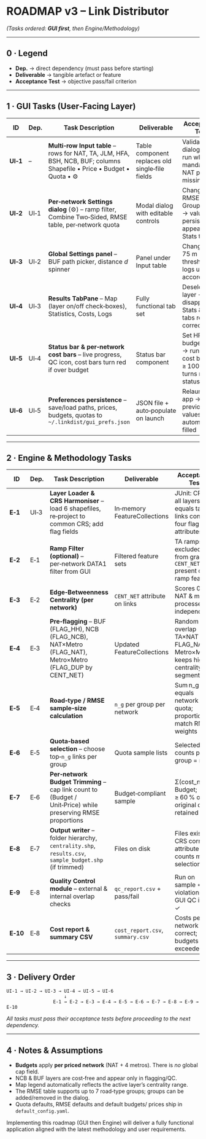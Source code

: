 # ROADMAP v3 – Link Distributor

*(Tasks ordered: ****GUI first****, then Engine/Methodology)*

---

## 0 · Legend

- **Dep.** → direct dependency (must pass before starting)
- **Deliverable** → tangible artefact or feature
- **Acceptance Test** → objective pass/fail criterion

---

## 1 · GUI Tasks (User‑Facing Layer)

| ID       | Dep. | Task Description                                                                                                       | Deliverable                                     | Acceptance Test                                                              |
| -------- | ---- | ---------------------------------------------------------------------------------------------------------------------- | ----------------------------------------------- | ---------------------------------------------------------------------------- |
| **UI‑1** | –    | **Multi‑row Input table** – rows for NAT, TA, JLM, HFA, BSH, NCB, BUF; columns Shapefile • Price • Budget • Quota • ⚙︎ | Table component replaces old single‑file fields | Validation dialog blocks run when mandatory NAT path is missing              |
| **UI‑2** | UI‑1 | **Per‑network Settings dialog** (⚙︎) – ramp filter, Combine Two‑Sided, RMSE table, per‑network quota                   | Modal dialog with editable controls             | Change RMSE for Group1 in TA → value persists & appears in Stats tab         |
| **UI‑3** | UI‑2 | **Global Settings panel** – BUF path picker, distance *d* spinner                                                      | Panel under Input table                         | Change *d* to 75 m → QC threshold in logs updates accordingly                |
| **UI‑4** | UI‑3 | **Results TabPane** – Map (layer on/off check‑boxes), Statistics, Costs, Logs                                          | Fully functional tab set                        | Deselect TA layer → it disappears; Stats & Costs tabs refresh correctly      |
| **UI‑5** | UI‑4 | **Status bar & per‑network cost bars** – live progress, QC icon, cost bars turn red if over budget                     | Status bar component                            | Set HFA budget low → run → HFA cost bar ≥ 100 %; bar turns red, status warns |
| **UI‑6** | UI‑5 | **Preferences persistence** – save/load paths, prices, budgets, quotas to `~/.linkdist/gui_prefs.json`                 | JSON file + auto‑populate on launch             | Relaunch app → previous values automatically filled                          |

---

## 2 · Engine & Methodology Tasks

| ID       | Dep. | Task Description                                                                                                | Deliverable                      | Acceptance Test                                                                     |
| -------- | ---- | --------------------------------------------------------------------------------------------------------------- | -------------------------------- | ----------------------------------------------------------------------------------- |
| **E‑1**  | UI‑3 | **Layer Loader & CRS Harmoniser** – load 6 shapefiles, re‑project to common CRS; add flag fields                | In‑memory FeatureCollections     | JUnit: CRS of all layers equals target; links contain four flag attributes          |
| **E‑2**  | E‑1  | **Ramp Filter (optional)** – per‑network DATA1 filter from GUI                                                  | Filtered feature sets            | TA ramps excluded from graph; `CENT_NET = 0` present on ramp features               |
| **E‑3**  | E‑2  | **Edge‑Betweenness Centrality (per network)**                                                                   | `CENT_NET` attribute on links    | Scores 0‑1; NAT & metros processed independently                                    |
| **E‑4**  | E‑3  | **Pre‑flagging** – BUF (FLAG\_HH), NCB (FLAG\_NCB), NAT×Metro (FLAG\_NAT), Metro×Metro (FLAG\_DUP by CENT\_NET) | Updated FeatureCollections       | Random overlap TA×NAT sets FLAG\_NAT=1; Metro×Metro keeps higher centrality segment |
| **E‑5**  | E‑4  | **Road‑type / RMSE sample‑size calculation**                                                                    | `n_g` per group per network      | Sum n\_g equals network quota; proportions match RMSE weights                       |
| **E‑6**  | E‑5  | **Quota‑based selection** – choose top‑`n_g` links per group                                                    | Quota sample lists               | Selected counts per group = n\_g                                                    |
| **E‑7**  | E‑6  | **Per‑network Budget Trimming** – cap link count to (Budget / Unit‑Price) while preserving RMSE proportions     | Budget‑compliant sample          | Σ(cost\_net) ≤ Budget; ≥ 60 % of original quota retained                            |
| **E‑8**  | E‑7  | **Output writer** – folder hierarchy, `centrality.shp`, `results.csv`, `sample_budget.shp` (if trimmed)         | Files on disk                    | Files exist; CRS correct; attribute counts match selection                          |
| **E‑9**  | E‑8  | **Quality Control module** – external & internal overlap checks                                                 | `qc_report.csv` + pass/fail      | Run on sample ⇒ 0 violations; GUI QC icon ✓                                         |
| **E‑10** | E‑8  | **Cost report & summary CSV**                                                                                   | `cost_report.csv`, `summary.csv` | Costs per network correct; budgets not exceeded                                     |

---

## 3 · Delivery Order

```
UI‑1 → UI‑2 → UI‑3 → UI‑4 → UI‑5 → UI‑6
                     ↓
                 E‑1 → E‑2 → E‑3 → E‑4 → E‑5 → E‑6 → E‑7 → E‑8 → E‑9 → E‑10
```

*All tasks must pass their acceptance tests before proceeding to the next dependency.*

---

## 4 · Notes & Assumptions

- **Budgets** apply **per priced network** (NAT + 4 metros). There is *no* global cap field.
- NCB & BUF layers are cost‑free and appear only in flagging/QC.
- Map legend automatically reflects the active layer’s centrality range.
- The RMSE table supports up to 7 road‑type groups; groups can be added/removed in the dialog.
- Quota defaults, RMSE defaults and default budgets/ prices ship in `default_config.yaml`.

Implementing this roadmap (GUI then Engine) will deliver a fully functional application aligned with the latest methodology and user requirements.

